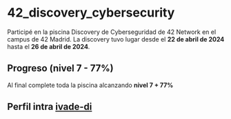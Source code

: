 # 42_discovery_cybersecurity

Participé en la piscina Discovery de Cyberseguridad de 42 Network en el campus de 42 Madrid. La discovery tuvo lugar desde el **22 de abril de 2024** hasta el **26 de abril de 2024**.

## Progreso (nivel 7 - 77%)

Al final complete toda la piscina alcanzando **nivel 7 + 77%**

## Perfil intra [ivade-di](https://profile.intra.42.fr/users/ivade-di)
